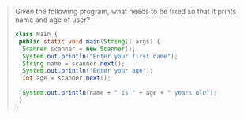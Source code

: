 > Given the following program, what needs to be fixed so that it prints name and age of user? 
>
> ```java
> class Main {
>  public static void main(String[] args) {
>   Scanner scanner = new Scanner();
>   System.out.println("Enter your first name");
>   String name = scanner.next();
>   System.out.println("Enter your age");
>   int age = scanner.next();
>   
>   System.out.println(name + " is " + age + " years old");
>  }
> }
> ``` 